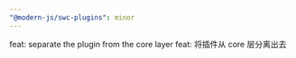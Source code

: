 ```yaml
---
"@modern-js/swc-plugins": minor
---
```


feat: separate the plugin from the core layer
feat: 将插件从 core 层分离出去
